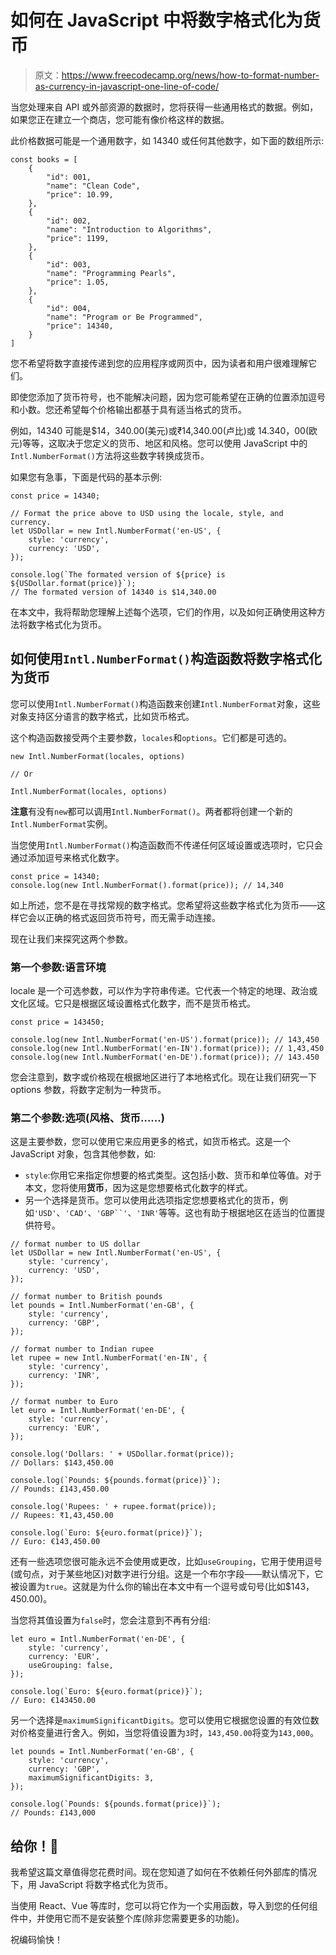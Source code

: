 # 如何在 JavaScript 中将数字格式化为货币

> 原文：<https://www.freecodecamp.org/news/how-to-format-number-as-currency-in-javascript-one-line-of-code/>

当您处理来自 API 或外部资源的数据时，您将获得一些通用格式的数据。例如，如果您正在建立一个商店，您可能有像价格这样的数据。

此价格数据可能是一个通用数字，如 14340 或任何其他数字，如下面的数组所示:

```
const books = [
    {
        "id": 001,
        "name": "Clean Code",
        "price": 10.99,
    },
    {
        "id": 002,
        "name": "Introduction to Algorithms",
        "price": 1199,
    },
    {
        "id": 003,
        "name": "Programming Pearls",
        "price": 1.05,
    },
    {
        "id": 004,
        "name": "Program or Be Programmed",
        "price": 14340,
    }
] 
```

您不希望将数字直接传递到您的应用程序或网页中，因为读者和用户很难理解它们。

即使您添加了货币符号，也不能解决问题，因为您可能希望在正确的位置添加逗号和小数。您还希望每个价格输出都基于具有适当格式的货币。

例如，14340 可能是$14，340.00(美元)或₹14,340.00(卢比)或 14.340，00(欧元)等等，这取决于您定义的货币、地区和风格。您可以使用 JavaScript 中的`Intl.NumberFormat()`方法将这些数字转换成货币。

如果您有急事，下面是代码的基本示例:

```
const price = 14340;

// Format the price above to USD using the locale, style, and currency.
let USDollar = new Intl.NumberFormat('en-US', {
    style: 'currency',
    currency: 'USD',
});

console.log(`The formated version of ${price} is ${USDollar.format(price)}`);
// The formated version of 14340 is $14,340.00 
```

在本文中，我将帮助您理解上述每个选项，它们的作用，以及如何正确使用这种方法将数字格式化为货币。

## 如何使用`Intl.NumberFormat()`构造函数将数字格式化为货币

您可以使用`Intl.NumberFormat()`构造函数来创建`Intl.NumberFormat`对象，这些对象支持区分语言的数字格式，比如货币格式。

这个构造函数接受两个主要参数，`locales`和`options`。它们都是可选的。

```
new Intl.NumberFormat(locales, options)

// Or

Intl.NumberFormat(locales, options) 
```

**注意**有没有`new`都可以调用`Intl.NumberFormat()`。两者都将创建一个新的`Intl.NumberFormat`实例。

当您使用`Intl.NumberFormat()`构造函数而不传递任何区域设置或选项时，它只会通过添加逗号来格式化数字。

```
const price = 14340;
console.log(new Intl.NumberFormat().format(price)); // 14,340 
```

如上所述，您不是在寻找常规的数字格式。您希望将这些数字格式化为货币——这样它会以正确的格式返回货币符号，而无需手动连接。

现在让我们来探究这两个参数。

### 第一个参数:语言环境

locale 是一个可选参数，可以作为字符串传递。它代表一个特定的地理、政治或文化区域。它只是根据区域设置格式化数字，而不是货币格式。

```
const price = 143450;

console.log(new Intl.NumberFormat('en-US').format(price)); // 143,450
console.log(new Intl.NumberFormat('en-IN').format(price)); // 1,43,450
console.log(new Intl.NumberFormat('en-DE').format(price)); // 143.450 
```

您会注意到，数字或价格现在根据地区进行了本地格式化。现在让我们研究一下 options 参数，将数字定制为一种货币。

### 第二个参数:选项(风格、货币……)

这是主要参数，您可以使用它来应用更多的格式，如货币格式。这是一个 JavaScript 对象，包含其他参数，如:

*   `style`:你用它来指定你想要的格式类型。这包括小数、货币和单位等值。对于本文，您将使用**货币**，因为这是您想要格式化数字的样式。
*   另一个选择是货币。您可以使用此选项指定您想要格式化的货币，例如`'USD'`、`'CAD'`、`'GBP``'`、`'INR'`等等。这也有助于根据地区在适当的位置提供符号。

```
// format number to US dollar
let USDollar = new Intl.NumberFormat('en-US', {
    style: 'currency',
    currency: 'USD',
});

// format number to British pounds
let pounds = Intl.NumberFormat('en-GB', {
    style: 'currency',
    currency: 'GBP',
});

// format number to Indian rupee
let rupee = new Intl.NumberFormat('en-IN', {
    style: 'currency',
    currency: 'INR',
});

// format number to Euro
let euro = Intl.NumberFormat('en-DE', {
    style: 'currency',
    currency: 'EUR',
});

console.log('Dollars: ' + USDollar.format(price));
// Dollars: $143,450.00

console.log(`Pounds: ${pounds.format(price)}`);
// Pounds: £143,450.00

console.log('Rupees: ' + rupee.format(price));
// Rupees: ₹1,43,450.00

console.log(`Euro: ${euro.format(price)}`);
// Euro: €143,450.00 
```

还有一些选项您很可能永远不会使用或更改，比如`useGrouping`，它用于使用逗号(或句点，对于某些地区)对数字进行分组。这是一个布尔字段——默认情况下，它被设置为`true`。这就是为什么你的输出在本文中有一个逗号或句号(比如$143，450.00)。

当您将其值设置为`false`时，您会注意到不再有分组:

```
let euro = Intl.NumberFormat('en-DE', {
    style: 'currency',
    currency: 'EUR',
    useGrouping: false,
});

console.log(`Euro: ${euro.format(price)}`);
// Euro: €143450.00 
```

另一个选择是`maximumSignificantDigits`。您可以使用它根据您设置的有效位数对价格变量进行舍入。例如，当您将值设置为`3`时，`143,450.00`将变为`143,000`。

```
let pounds = Intl.NumberFormat('en-GB', {
    style: 'currency',
    currency: 'GBP',
    maximumSignificantDigits: 3,
});

console.log(`Pounds: ${pounds.format(price)}`);
// Pounds: £143,000 
```

## 给你！🚀

我希望这篇文章值得您花费时间。现在您知道了如何在不依赖任何外部库的情况下，用 JavaScript 将数字格式化为货币。

当使用 React、Vue 等库时，您可以将它作为一个实用函数，导入到您的任何组件中，并使用它而不是安装整个库(除非您需要更多的功能)。

祝编码愉快！